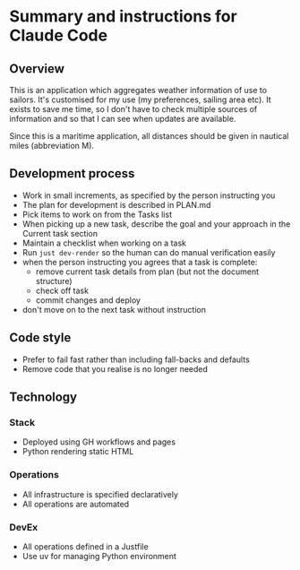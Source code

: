 # Summary and instructions for Claude Code

## Overview

This is an application which aggregates weather information of use to sailors.
It's customised for my use (my preferences, sailing area etc).
It exists to save me time, so I don't have to check multiple sources of information
and so that I can see when updates are available.

Since this is a maritime application, all distances should be given in nautical miles
(abbreviation M).

## Development process

* Work in small increments, as specified by the person instructing you
* The plan for development is described in PLAN.md
* Pick items to work on from the Tasks list
* When picking up a new task, describe the goal and your approach in the Current task section
* Maintain a checklist when working on a task
* Run `just dev-render` so the human can do manual verification easily
* when the person instructing you agrees that a task is complete:
  * remove current task details from plan (but not the document structure)
  * check off task
  * commit changes and deploy
* don't move on to the next task without instruction

## Code style

* Prefer to fail fast rather than including fall-backs and defaults
* Remove code that you realise is no longer needed

## Technology

### Stack

* Deployed using GH workflows and pages
* Python rendering static HTML

### Operations

* All infrastructure is specified declaratively
* All operations are automated

### DevEx

* All operations defined in a Justfile
* Use uv for managing Python environment
